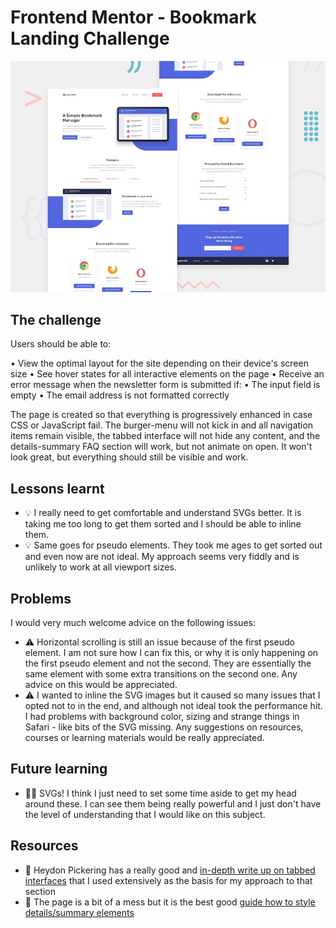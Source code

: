 # Frontend Mentor - Bookmark Landing Challenge

![Design preview for the Shortly URL shortening API coding challenge](./design/desktop-preview.jpg)

## The challenge

Users should be able to:

• View the optimal layout for the site depending on their device's screen size
• See hover states for all interactive elements on the page
• Receive an error message when the newsletter form is submitted if:
• The input field is empty
• The email address is not formatted correctly

The page is created so that everything is progressively enhanced in case CSS or JavaScript fail. The burger-menu will not kick in and all navigation items remain visible, the tabbed interface will not hide any content, and the details-summary FAQ section will work, but not animate on open. It won't look great, but everything should still be visible and work.

## Lessons learnt

- 💡 I really need to get comfortable and understand SVGs better. It is taking me too long to get them sorted and I should be able to inline them.
- 💡 Same goes for pseudo elements. They took me ages to get sorted out and even now are not ideal. My approach seems very fiddly and is unlikely to work at all viewport sizes.

## Problems

I would very much welcome advice on the following issues:

- ⚠️ Horizontal scrolling is still an issue because of the first pseudo element. I am not sure how I can fix this, or why it is only happening on the first pseudo element and not the second. They are essentially the same element with some extra transitions on the second one. Any advice on this would be appreciated.
- ⚠️ I wanted to inline the SVG images but it caused so many issues that I opted not to in the end, and although not ideal took the performance hit. I had problems with background color, sizing and strange things in Safari - like bits of the SVG missing. Any suggestions on resources, courses or learning materials would be really appreciated.

## Future learning

- 🙇‍♂️ SVGs! I think I just need to set some time aside to get my head around these. I can see them being really powerful and I just don't have the level of understanding that I would like on this subject.

## Resources

- 🔗 Heydon Pickering has a really good and [in-depth write up on tabbed interfaces](https://inclusive-components.design/tabbed-interfaces/) that I used extensively as the basis for my approach to that section
- 🔗 The page is a bit of a mess but it is the best good [guide how to style details/summary elements](https://webdesign.tutsplus.com/tutorials/explaining-the-details-and-summary-elements--cms-21999)
